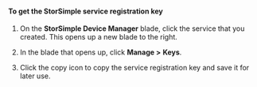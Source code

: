 #### <a name="to-get-the-storsimple-service-registration-key"></a>To get the StorSimple service registration key

1.  On the **StorSimple Device Manager** blade, click the service that you created. This opens up a new blade to the right.

2.  In the blade that opens up, click **Manage &gt;** **Keys**.

3.  Click the copy icon to copy the service registration key and save it for later use.